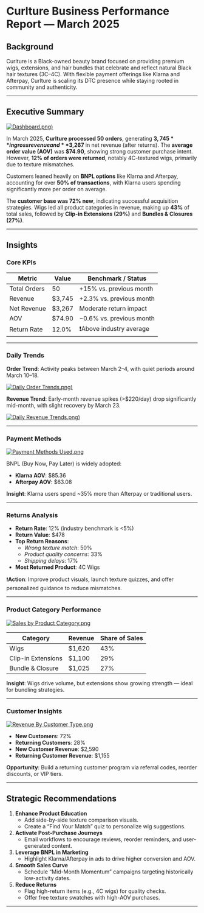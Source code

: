 # Curlture Business Performance Report — March 2025

## **Background**

Curlture is a Black-owned beauty brand focused on providing premium wigs, extensions, and hair bundles that celebrate and reflect natural Black hair textures (3C–4C). With flexible payment offerings like Klarna and Afterpay, Curlture is scaling its DTC presence while staying rooted in community and authenticity.

---

## **Executive Summary**

[![Dashboard.png](https://github.com/TiffanyNwanne/Curlture-Business-Performance-Analysis/blob/main/Dashboard.png))](https://github.com/TiffanyNwanne/Curlture-Business-Performance-Analysis/blob/main/Dashboard.png)

In March 2025, **Curlture processed 50 orders**, generating **$3,745** in gross revenue and **$3,267** in net revenue (after returns). The **average order value (AOV)** was **$74.90**, showing strong customer purchase intent. However, **12% of orders were returned**, notably 4C-textured wigs, primarily due to texture mismatches.

Customers leaned heavily on **BNPL options** like Klarna and Afterpay, accounting for over **50% of transactions**, with Klarna users spending significantly more per order on average.

The **customer base was 72% new**, indicating successful acquisition strategies. Wigs led all product categories in revenue, making up **43%** of total sales, followed by **Clip-in Extensions (29%)** and **Bundles & Closures (27%)**.

---

## **Insights**

### **Core KPIs**

| Metric | Value | Benchmark / Status |
| --- | --- | --- |
| Total Orders | 50 | +15% vs. previous month |
| Revenue | $3,745 | +2.3% vs. previous month |
| Net Revenue | $3,267 | Moderate return impact |
| AOV | $74.90 | −0.6% vs. previous month |
| Return Rate | 12.0% | ❗Above industry average |

---

### **Daily Trends**

**Order Trend**: Activity peaks between March 2–4, with quiet periods around March 10–18.

[![Daily Order Trends.png](https://github.com/TiffanyNwanne/Curlture-Business-Performance-Analysis/blob/main/Daily%20Order%20Trends.png))](https://github.com/TiffanyNwanne/Curlture-Business-Performance-Analysis/blob/main/Daily%20Order%20Trends.png)

**Revenue Trend**: Early-month revenue spikes (>$220/day) drop significantly mid-month, with slight recovery by March 23.

[![Daily Revenue Trends.png](https://github.com/TiffanyNwanne/Curlture-Business-Performance-Analysis/blob/main/Daily%20Revenue%20Trends.png))](https://github.com/TiffanyNwanne/Curlture-Business-Performance-Analysis/blob/main/Daily%20Revenue%20Trends.png)

---

### **Payment Methods**

[![Payment Methods Used.png](https://github.com/TiffanyNwanne/Curlture-Business-Performance-Analysis/blob/main/Payment%20Methods%20Used.png)](https://github.com/TiffanyNwanne/Curlture-Business-Performance-Analysis/blob/main/Payment%20Methods%20Used.png)

BNPL (Buy Now, Pay Later) is widely adopted:

- **Klarna AOV**: $85.36
- **Afterpay AOV**: $63.08

**Insight**: Klarna users spend ~35% more than Afterpay or traditional users.

---

### **Returns Analysis**

- **Return Rate**: 12% (industry benchmark is <5%)
- **Return Value**: $478
- **Top Return Reasons**:
    - *Wrong texture match*: 50%
    - *Product quality concerns*: 33%
    - *Shipping delays*: 17%
- **Most Returned Product**: 4C Wigs

❗**Action**: Improve product visuals, launch texture quizzes, and offer personalized guidance to reduce mismatches.

---

### **Product Category Performance**

[![Sales by Product Category.png](https://github.com/TiffanyNwanne/Curlture-Business-Performance-Analysis/blob/main/Sales%20by%20Product%20Category.png)](https://github.com/TiffanyNwanne/Curlture-Business-Performance-Analysis/blob/main/Sales%20by%20Product%20Category.png)


| Category | Revenue | Share of Sales |
| --- | --- | --- |
| Wigs | $1,620 | 43% |
| Clip-in Extensions | $1,100 | 29% |
| Bundle & Closure | $1,025 | 27% |

**Insight**: Wigs drive volume, but extensions show growing strength — ideal for bundling strategies.

---

### **Customer Insights**

[![Revenue By Customer Type.png](https://github.com/TiffanyNwanne/Curlture-Business-Performance-Analysis/blob/main/Revenue%20By%20Customer%20Type.png)](https://github.com/TiffanyNwanne/Curlture-Business-Performance-Analysis/blob/main/Revenue%20By%20Customer%20Type.png)

- **New Customers**: 72%
- **Returning Customers**: 28%
- **New Customer Revenue**: $2,590
- **Returning Customer Revenue**: $1,155

**Opportunity**: Build a returning customer program via referral codes, reorder discounts, or VIP tiers.

---

## **Strategic Recommendations**

1. **Enhance Product Education**
    - Add side-by-side texture comparison visuals.
    - Create a “Find Your Match” quiz to personalize wig suggestions.
2. **Activate Post-Purchase Journeys**
    - Email workflows to encourage reviews, reorder reminders, and user-generated content.
3. **Leverage BNPL in Marketing**
    - Highlight Klarna/Afterpay in ads to drive higher conversion and AOV.
4. **Smooth Sales Curve**
    - Schedule “Mid-Month Momentum” campaigns targeting historically low-activity dates.
5. **Reduce Returns**
    - Flag high-return items (e.g., 4C wigs) for quality checks.
    - Offer free texture swatches with high-AOV purchases.

---
